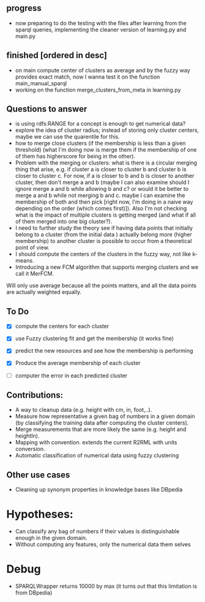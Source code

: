 


## progress
* now preparing to do the testing with the files after learning from the sparql queries, implementing the cleaner
version of learning.py and main.py


## finished [ordered in desc]
* on main compute center of clusters as average and by the fuzzy way provides exact match, now I wanna test it on
the function main_manual_sparql
* working on the function merge_clusters_from_meta in learning.py


## Questions to answer
* is using rdfs:RANGE for a concept is enough to get numerical data?
* explore the idea of cluster radius; instead of storing only cluster centers, maybe we can use the quarentile for this.
* how to merge close clusters (if the membership is less than a given threshold) (what I'm doing now is merge them if
 the membership of one of them has higherscore for being in the other).
* Problem with the merging or clusters: what is there is a circular merging thing that arise, e.g. if cluster a is
closer to cluster b and cluster b is closer to cluster c. For now, if a is closer to b and b is closer to another
cluster, then don't merge a and b (maybe I can also examine should I ignore merge a and b while allowing b and c? or
would it be better to merge a and b while not merging b and c. maybe I can examine the membership of both and then pick
[right now, I'm doing in a naive way depending on the order (which comes first)]). Also I'm not checking what is the
impact of multiple clusters is getting merged (and what if all of them merged into one big cluster?).
* I need to further study the theory see if having data points that initially belong to a cluster (from the initial data
) actually belong more (higher membership) to another cluster is possible to occur from a theoretical point of view.
* I should compute the centers of the clusters in the fuzzy way, not like k-means.
* Introducing a new FCM algorithm that supports merging clusters and we call it MerFCM.



Will only use average because all the points matters, and all the data points are actually weighted equally.



## To Do

- [x] compute the centers for each cluster
- [x] use Fuzzy clustering fit and get the membership (it works fine)
- [x] predict the new resources and see how the membership is performing
- [x] Produce the average membership of each cluster
- [ ] computer the error in each predicted cluster


## Contributions:
* A way to cleanup data (e.g. height with cm, in, foot,..).
* Measure how representative a given bag of numbers in a given domain (by classifying the training data after computing
the cluster centers).
* Merge measurements that are more likely the same (e.g. height and heightIn).
* Mapping with convention. extends the current R2RML with units conversion.
* Automatic classification of numerical data using fuzzy clustering


## Other use cases
* Cleaning up synonym properties in knowledge bases like DBpedia


# Hypotheses:
* Can classify any bag of numbers if their values is distinguishable enough in the given domain.
* Without computing any features, only the numerical data them selves

# Debug
* SPARQLWrapper returns 10000 by max (it turns out that this limitation is from DBpedia)